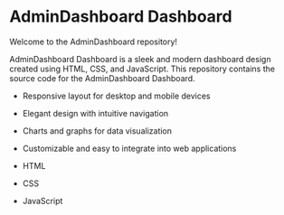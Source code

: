 # AdminDashboard Dashboard

Welcome to the AdminDashboard  repository!

AdminDashboard Dashboard is a sleek and modern dashboard design created using HTML, CSS, and JavaScript. This repository contains the source code for the AdminDashboard Dashboard.


- Responsive layout for desktop and mobile devices
- Elegant design with intuitive navigation
- Charts and graphs for data visualization
- Customizable and easy to integrate into web applications

- HTML
- CSS
- JavaScript




